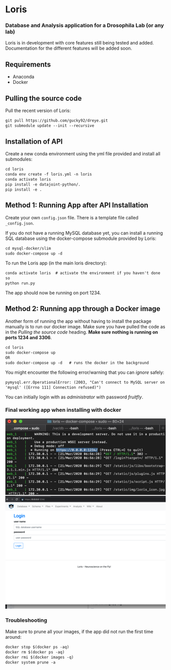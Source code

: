 # Loris
### Database and Analysis application for a Drosophila Lab (or any lab)

Loris is in development with core features still being tested and added.
Documentation for the different features will be added soon.

## Requirements

* Anaconda
* Docker

## Pulling the source code

Pull the recent version of Loris:
```
git pull https://github.com/gucky92/dreye.git
git submodule update --init --recursive
```

## Installation of API

Create a new conda environment using the yml file provided and install all submodules:
```
cd loris
conda env create -f loris.yml -n loris
conda activate loris
pip install -e datajoint-python/.
pip install -e .
```

## Method 1: Running App after API Installation

Create your own `config.json` file. There is a template file called `_config.json`.

If you do not have a running MySQL database yet, you can install a running SQL database using the docker-compose submodule provided by Loris:
```
cd mysql-docker/slim
sudo docker-compose up -d
```

To run the Loris app (in the main loris directory):
```
conda activate loris  # activate the environment if you haven't done so
python run.py
```
The app should now be running on port 1234.

## Method 2: Running app through a Docker image
Another form of running the app without having to install the package manually is to run our docker image. Make sure you have pulled the code as in the
*Pulling the source code* heading.
**Make sure nothing is running on ports 1234 and 3306**.

```
cd loris
sudo docker-compose up
OR
sudo docker-compose up -d   # runs the docker in the background
```
You might encounter the following error/warning that you can *ignore* safely:
```
pymysql.err.OperationalError: (2003, "Can't connect to MySQL server on 'mysql' ([Errno 111] Connection refused)")
```

You can initially login with as *administrator* with password *fruitfly*.

### Final working app when installing with docker
![](images/get_result.png)
![](images/get_result2.png)

### Troubleshooting

Make sure to prune all your images, if the app did not run the first time around:

```
docker stop $(docker ps -aq)
docker rm $(docker ps -aq)
docker rmi $(docker images -q)
docker system prune -a
```
